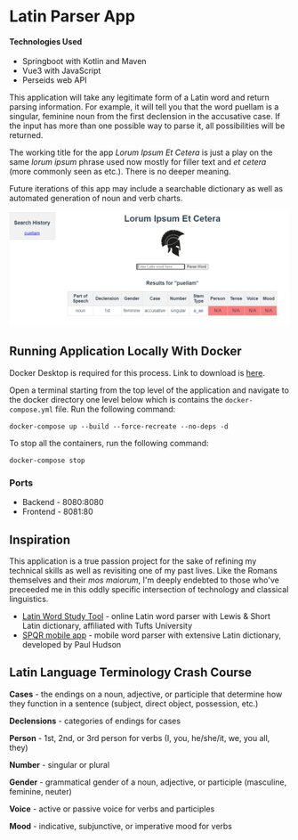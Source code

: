 # Latin Parser App

#### Technologies Used
- Springboot with Kotlin and Maven
- Vue3 with JavaScript
- Perseids web API

This application will take any legitimate form of a Latin word and return parsing information. For example, it will tell you that the word puellam is a singular, feminine noun from the first declension in the accusative case. If the input has more than one possible way to parse it, all possibilities will be returned.

The working title for the app *Lorum Ipsum Et Cetera* is just a play on the same *lorum ipsum* phrase used now mostly for filler text and *et cetera* (more commonly seen as etc.). There is no deeper meaning.

Future iterations of this app may include a searchable dictionary as well as automated generation of noun and verb charts.

![parsed results for puella using this application](image.png)

## Running Application Locally With Docker
Docker Desktop is required for this process. Link to download is [here](https://www.docker.com/products/docker-desktop/).

Open a terminal starting from the top level of the application and navigate to the docker directory one level below which is contains the `docker-compose.yml` file. Run the following command:
```
docker-compose up --build --force-recreate --no-deps -d
```
To stop all the containers, run the following command:
```
docker-compose stop
```
### Ports
- Backend - 8080:8080
- Frontend - 8081:80

## Inspiration
This application is a true passion project for the sake of refining my technical skills as well as revisiting one of my past lives. Like the Romans themselves and their *mos maiorum*, I'm deeply endebted to those who've preceeded me in this oddly specific intersection of technology and classical linguistics.

- [Latin Word Study Tool](https://www.perseus.tufts.edu/hopper/morph?l=chartis&la=la) - online Latin word parser with Lewis & Short Latin dictionary, affiliated with Tufts University
- [SPQR mobile app](https://apps.apple.com/us/app/spqr-latin-dictionary-and-reader/id407340562) -  mobile word parser with extensive Latin dictionary, developed by Paul Hudson

## Latin Language Terminology Crash Course

**Cases** - the endings on a noun, adjective, or participle that determine how they function in a sentence (subject, direct object, possession, etc.)

**Declensions** - categories of endings for cases

**Person** - 1st, 2nd, or 3rd person for verbs (I, you, he/she/it, we, you all, they)

**Number** - singular or plural

**Gender** - grammatical gender of a noun, adjective, or participle (masculine, feminine, neuter)

**Voice** - active or passive voice for verbs and participles

**Mood** - indicative, subjunctive, or imperative mood for verbs